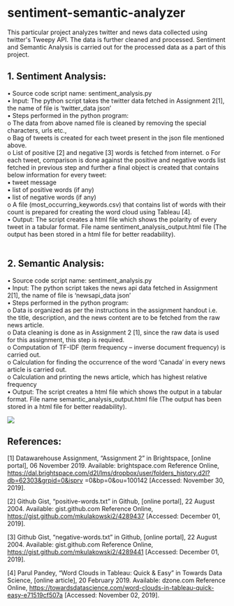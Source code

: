 # sentiment-semantic-analyzer
This particular project analyzes twitter and news data collected using twitter's Tweepy API. The data is further cleaned and processed. Sentiment and Semantic Analysis is carried out for the processed data as a part of this project.

## 1. Sentiment Analysis:
• Source code script name: sentiment_analysis.py<br/>
• Input: The python script takes the twitter data fetched in Assignment 2[1], the name of file is ‘twitter_data json’<br/>
• Steps performed in the python program:<br/>
o The data from above named file is cleaned by removing the special characters, urls etc.,<br/>
o Bag of tweets is created for each tweet present in the json file mentioned above.<br/>
o List of positive [2] and negative [3] words is fetched from internet. o For each tweet, comparison is done against the positive and negative words list fetched in previous step and further a final object is created that contains below information for every tweet:<br/>
▪ tweet message<br/>
▪ list of positive words (if any)<br/>
▪ list of negative words (if any)<br/>
o A file (most_occurring_keywords.csv) that contains list of words with their count is prepared for creating the word cloud using Tableau [4].<br/>
• Output: The script creates a html file which shows the polarity of every tweet in a tabular format. File name sentiment_analysis_output.html file (The output has been stored in a html file for better readability).<br/><br/>

## 2. Semantic Analysis:
• Source code script name: sentiment_analysis.py<br/>
• Input: The python script takes the news api data fetched in Assignment 2[1], the name of file is ‘newsapi_data json’<br/>
• Steps performed in the python program:<br/>
o Data is organized as per the instructions in the assignment handout i.e. the title, description, and the news content are to be fetched from the raw news article.<br/>
o Data cleaning is done as in Assignment 2 [1], since the raw data is used for this assignment, this step is required.<br/>
o Computation of TF-IDF (term frequency – inverse document frequency) is carried out.<br/>
o Calculation for finding the occurrence of the word ‘Canada’ in every news article is carried out.<br/>
o Calculation and printing the news article, which has highest relative frequency<br/>
• Output: The script creates a html file which shows the output in a tabular format. File name semantic_analysis_output.html file (The output has been stored in a html file for better readability).<br/>

<img src="https://github.com/uanthwal/sentiment-semantic-analyzer/Tableau_Dashboard.PNG"/>

## References:
[1] Datawarehouse Assignment, “Assignment 2” in Brightspace, [online portal], 06 November 2019. Available: brightspace.com Reference Online, https://dal.brightspace.com/d2l/lms/dropbox/user/folders_history.d2l?db=62303&grpid=0&isprv =0&bp=0&ou=100142 [Accessed: November 30, 2019].<br/>

[2] Github Gist, “positive-words.txt” in Github, [online portal], 22 August 2004. Available: gist.github.com Reference Online, https://gist.github.com/mkulakowski2/4289437 [Accessed: December 01, 2019].<br/>

[3] Github Gist, “negative-words.txt” in Github, [online portal], 22 August 2004. Available: gist.github.com Reference Online, https://gist.github.com/mkulakowski2/4289441 [Accessed: December 01, 2019].<br/>

[4] Parul Pandey, “Word Clouds in Tableau: Quick & Easy” in Towards Data Science, [online article], 20 February 2019. Available: dzone.com Reference Online, https://towardsdatascience.com/word-clouds-in-tableau-quick-easy-e71519cf507a [Accessed: November 02, 2019].
